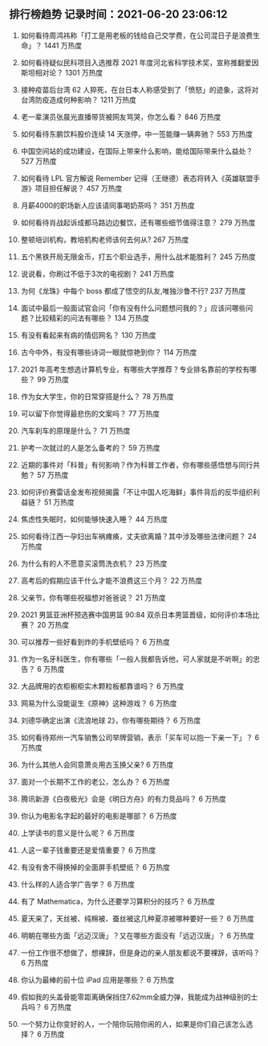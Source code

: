 
## 排行榜趋势 记录时间：2021-06-20 23:06:12
  
  1. 如何看待周鸿祎称「打工是用老板的钱给自己交学费，在公司混日子是浪费生命」？ 1441 万热度
    
  2. 如何看待疑似民科项目入选推荐 2021 年度河北省科学技术奖，宣称推翻爱因斯坦相对论？ 1301 万热度
    
  3. 接种疫苗后台湾 62 人猝死，在台日本人称感受到了「愤怒」的迹象，这将对台湾防疫造成何种影响？ 1211 万热度
    
  4. 老一辈演员张晨光直播带货被网友骂哭，你怎么看？ 846 万热度
    
  5. 如何看待东鹏饮料股价连续 14 天涨停，中一签能赚一辆奔驰？ 553 万热度
    
  6. 中国空间站的成功建设，在国际上带来什么影响，能给国际带来什么益处？ 527 万热度
    
  7. 如何看待 LPL 官方解说 Remember 记得（王继德）表态将转入《英雄联盟手游》项目担任解说？ 457 万热度
    
  8. 月薪4000的职场新人应该请同事喝奶茶吗？ 351 万热度
    
  9. 如何看待肖战起诉成都马路边边餐饮，还有哪些细节值得注意？ 279 万热度
    
  10. 整顿培训机构，教培机构老师该何去何从? 267 万热度
    
  11. 五个黑铁开局无限金币，打五个职业选手，用什么战术能胜利？ 245 万热度
    
  12. 说说看，你刷过不低于3次的电视剧？ 241 万热度
    
  13. 为何《龙珠》中每个 boss 都成了悟空的队友,唯独沙鲁不行? 237 万热度
    
  14. 面试中最后一般面试官会问「你有没有什么问题想问我的？」应该问哪些问题？比较精彩的问法有哪些？ 134 万热度
    
  15. 有没有看起来有病的情侣网名？ 130 万热度
    
  16. 古今中外，有没有哪些诗词一眼就惊艳到你？ 114 万热度
    
  17. 2021 年高考生想选计算机专业，有哪些大学推荐？专业排名靠前的学校有哪些？ 99 万热度
    
  18. 作为女大学生，你的日常穿搭是什么？ 78 万热度
    
  19. 可以留下你觉得最悲伤的文案吗？ 77 万热度
    
  20. 汽车刹车的原理是什么？ 71 万热度
    
  21. 护考一次就过的人是怎么备考的？ 59 万热度
    
  22. 近期的事件对「科普」有何影响？作为科普工作者，你有哪些感悟想与同行共勉？ 57 万热度
    
  23. 如何评价赛雷话金发布视频揭露「不让中国人吃海鲜」事件背后的反华组织利益链？ 51 万热度
    
  24. 焦虑性失眠时，如何能够快速入睡？ 44 万热度
    
  25. 如何看待江西一孕妇出车祸瘫痪，丈夫欲离婚？其中涉及哪些法律问题？ 24 万热度
    
  26. 为什么有的人不愿意买滚筒洗衣机？ 23 万热度
    
  27. 高考后的假期应该干什么才能不浪费这三个月？ 22 万热度
    
  28. 父亲节，你有哪些祝福想对爸爸说？ 21 万热度
    
  29. 2021 男篮亚洲杯预选赛中国男篮 90:84 双杀日本男篮晋级，如何评价本场比赛？ 20 万热度
    
  30. 可以推荐一些好看到炸的手机壁纸吗？ 6 万热度
    
  31. 作为一名牙科医生，你有哪些「一般人我都告诉他，可人家就是不听啊」的忠告？ 6 万热度
    
  32. 大品牌用的衣柜橱柜实木颗粒板都靠谱吗？ 6 万热度
    
  33. 网易为什么没能诞生《原神》这种游戏？ 6 万热度
    
  34. 刘德华确定出演《流浪地球 2》，你有哪些期待？ 6 万热度
    
  35. 如何看待郑州一汽车销售公司举牌营销，表示「买车可以抱一下亲一下」？ 6 万热度
    
  36. 为什么其他人会同意萧炎用古玉换父亲? 6 万热度
    
  37. 面对一个长期不工作的老公，怎么办？ 6 万热度
    
  38. 腾讯新游《白夜极光》会是《明日方舟》的有力竞品吗？ 6 万热度
    
  39. 你认为电影名字起的最好的电影是哪部？ 6 万热度
    
  40. 上学读书的意义是什么呢？ 6 万热度
    
  41. 人这一辈子钱重要还是爱情重要？ 6 万热度
    
  42. 有没有舍不得换掉的全面屏手机壁纸？ 6 万热度
    
  43. 什么样的人适合学广告学？ 6 万热度
    
  44. 有了 Mathematica，为什么还要学习算积分的技巧？ 6 万热度
    
  45. 夏天来了，天丝被、纯棉被、蚕丝被这几种夏凉被哪种要好一些？ 6 万热度
    
  46. 明朝在哪些方面「远迈汉唐」？又在哪些方面没有「远迈汉唐」？ 6 万热度
    
  47. 一份工作很不想做了，想裸辞，但是身边的亲人朋友都说不要裸辞，该听吗？ 6 万热度
    
  48. 你认为最棒的前十位 iPad 应用是哪些？ 6 万热度
    
  49. 假如我的头盖骨能零距离确保挡住7.62mm全威力弹，我能成为战神级别的士兵吗？ 6 万热度
    
  50. 一个努力让你变好的人，一个陪你玩陪你闹的人，如果是你们自己该怎么选择？ 6 万热度
    